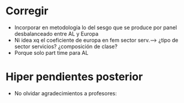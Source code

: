 # Corregir

-  Incorporar en metodología lo del sesgo que se produce por panel desbalanceado entre AL y Europa
-  Ni idea xq el coeficiente de europa  en fem sector serv.--> ¿tipo de sector servicios? ¿composición de clase?
-  Porque solo part time para AL





# Hiper pendientes posterior
- No olvidar agradecimientos a profesores:
